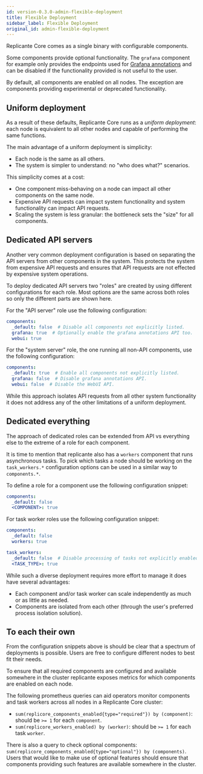 ```yaml
---
id: version-0.3.0-admin-flexible-deployment
title: Flexible Deployment
sidebar_label: Flexible Deployment
original_id: admin-flexible-deployment
---
```


Replicante Core comes as a single binary with configurable components.

Some components provide optional functionality.
The `grafana` component for example only provides the endpoints used for
[Grafana annotations](features-events.md#grafana-annotations) and can be disabled
if the functionality provided is not useful to the user.

By default, all components are enabled on all nodes.
The exception are components providing experimental or deprecated functionality.


## Uniform deployment
As a result of these defaults, Replicante Core runs as a *uniform deployment*:
each node is equivalent to all other nodes and capable of performing the same functions.

The main advantage of a uniform deployment is simplicity:

  * Each node is the same as all others.
  * The system is simpler to understand: no "who does what?" scenarios.

This simplicity comes at a cost:

  * One component miss-behaving on a node can impact all other components on the same node.
  * Expensive API requests can impact system functionality and system functionality can impact API requests.
  * Scaling the system is less granular: the bottleneck sets the "size" for all components.


## Dedicated API servers
Another very common deployment configuration is based on separating the API servers from
other components in the system.
This protects the system from expensive API requests and ensures that API requests are not
effected by expensive system operations.

To deploy dedicated API servers two "roles" are created by using different configurations
for each role.
Most options are the same across both roles so only the different parts are shown here.

For the "API server" role use the following configuration:
```yaml
components:
  _default: false  # Disable all components not explicitly listed.
  grafana: true  # Optionally enable the grafana annotations API too.
  webui: true
```

For the "system server" role, the one running all non-API components, use the following configuration:
```yaml
components:
  _default: true  # Enable all components not explicitly listed.
  grafana: false  # Disable grafana annotations API.
  webui: false  # Disable the WebUI API.
```

While this approach isolates API requests from all other system functionality
it does not address any of the other limitations of a uniform deployment.


## Dedicated everything
The approach of dedicated roles can be extended from API vs everything else
to the extreme of a role for each component.

It is time to mention that replicante also has a `workers` component that runs asynchronous tasks.
To pick which tasks a node should be working on the `task_workers.*` configuration options
can be used in a similar way to `components.*`.

To define a role for a component use the following configuration snippet:
```yaml
components:
  _default: false
  <COMPONENT>: true
```

For task worker roles use the following configuration snippet:
```yaml
components:
  _default: false
  workers: true

task_workers:
  _default: false  # Disable processing of tasks not explicitly enabled.
  <TASK_TYPE>: true
```

While such a diverse deployment requires more effort to manage it does have several advantages:

  * Each component and/or task worker can scale independently as much or as little as needed.
  * Components are isolated from each other (through the user's preferred process isolation solution).


## To each their own
From the configuration snippets above is should be clear that a spectrum of deployments is possible.
Users are free to configure different nodes to best fit their needs.

To ensure that all required components are configured and available somewhere in the cluster
replicante exposes metrics for which components are enabled on each node.

The following prometheus queries can aid operators monitor components and task workers across
all nodes in a Replicante Core cluster:

  * `sum(replicore_components_enabled{type="required"}) by (component)`: should be `>= 1` for each `component`.
  * `sum(replicore_workers_enabled) by (worker)`: should be `>= 1` for each task `worker`.

There is also a query to check optional components:
`sum(replicore_components_enabled{type="optional"}) by (components)`.  
Users that would like to make use of optional features should ensure that components providing
such features are available somewhere in the cluster.

